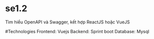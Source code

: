 # se1.2
Tìm hiểu OpenAPI và Swagger, kết hợp ReactJS hoặc VueJS

#Technologies
Frontend: Vuejs
Backend: Sprint boot
Database: Mysql
